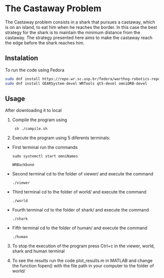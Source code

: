 # The Castaway Problem

The  Castaway  problem  consists  in  a  shark  that  pursues  a  castaway,  which  is on  an  island,  to  eat  him  when  he  reaches  the  border.  In  this  case  the  best strategy for the shark is to maintain the minimum distance from the castaway. The strategy presented here aims to make the castaway reach the edge before the shark reaches him.

## Instalation
To run the code using Fedora 
```bash
sudo dnf install https://repo.wr.sc.usp.br/fedora/warthog-robotics-repository-$(rpm -E %fedora).noarch.rpm
sudo dnf install GEARSystem-devel WRTools qt5-devel omniORB-devel
```

## Usage
After downloading it to local

1. Compile the program using
	 
        sh ./compile.sh
	
2. Execute the program using 5 diferents terminals:

  - First terminal run the commands
		 
        sudo systemctl start omniNames
		  
		WRBackbone
		
  - Second terminal cd to the folder of viewer/ and execute the command
		 
        ./viewer
		   
  - Third terminal cd to the folder of world/ and execute the command
		 
        ./world
		   
  - Fourth terminal cd to the folder of shark/ and execute the command
		 
        ./shark
		
  - Fifth terminal cd to the folder of human/ and execute the command
		 
        ./human
		
3. To stop the execution of the program press Ctrl+c in the viewer, world, shark and human terminal

4. To see the results run the code plot_results.m in MATLAB and change the function fopen() with the file path in your computer to the folder of world/
	 
    
